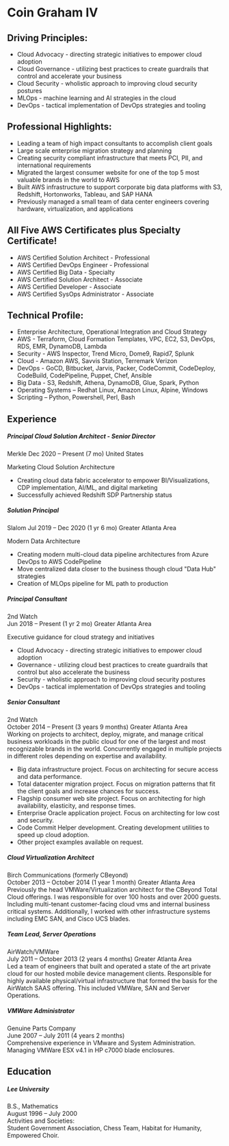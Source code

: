 Coin Graham IV
======
  
Driving Principles:
------
* Cloud Advocacy - directing strategic initiatives to empower cloud adoption  
* Cloud Governance - utilizing best practices to create guardrails that control and accelerate your business  
* Cloud Security - wholistic approach to improving cloud security postures  
* MLOps - machine learning and AI strategies in the cloud  
* DevOps - tactical implementation of DevOps strategies and tooling  

Professional Highlights:  
------
* Leading a team of high impact consultants to accomplish client goals  
* Large scale enterprise migration strategy and planning  
* Creating security compliant infrastructure that meets PCI, PII, and international requirements  
* Migrated the largest consumer website for one of the top 5 most valuable brands in the world to AWS  
* Built AWS infrastructure to support corporate big data platforms with S3, Redshift, Hortonworks, Tableau, and SAP HANA  
* Previously managed a small team of data center engineers covering hardware, virtualization, and applications   

All Five AWS Certificates plus Specialty Certificate!  
------
* AWS Certified Solution Architect - Professional  
* AWS Certified DevOps Engineer - Professional  
* AWS Certified Big Data - Specialty  
* AWS Certified Solution Architect - Associate  
* AWS Certified Developer - Associate  
* AWS Certified SysOps Administrator - Associate  
  
Technical Profile: 
------ 
* Enterprise Architecture, Operational Integration and Cloud Strategy  
* AWS - Terraform, Cloud Formation Templates, VPC, EC2, S3, DevOps, RDS, EMR, DynamoDB, Lambda  
* Security - AWS Inspector, Trend Micro, Dome9, Rapid7, Splunk  
* Cloud - Amazon AWS, Savvis Station, Terremark Verizon  
* DevOps - GoCD, Bitbucket, Jarvis, Packer, CodeCommit, CodeDeploy, CodeBuild, CodePipeline, Puppet, Chef, Ansible 
* Big Data - S3, Redshift, Athena, DynamoDB, Glue, Spark, Python   
* Operating Systems – Redhat Linux, Amazon Linux, Alpine, Windows
* Scripting – Python, Powershell, Perl, Bash
  
Experience
------

##### Principal Cloud Solution Architect - Senior Director  
Merkle 
Dec 2020 – Present (7 mo) United States  

Marketing Cloud Solution Architecture
* Creating cloud data fabric accelerator to empower BI/Visualizations, CDP implementation, AI/ML, and digital marketing  
* Successfully achieved Redshift SDP Partnership status    

##### Solution Principal  
Slalom 
Jul 2019 – Dec 2020 (1 yr 6 mo) Greater Atlanta Area  

Modern Data Architecture
* Creating modern multi-cloud data pipeline architectures from Azure DevOps to AWS CodePipeline  
* Move centralized data closer to the business though cloud "Data Hub" strategies 
* Creation of MLOps pipeline for ML path to production  

##### Principal Consultant  
2nd Watch  
Jun 2018 – Present (1 yr 2 mo) Greater Atlanta Area  

Executive guidance for cloud strategy and initiatives
* Cloud Advocacy - directing strategic initiatives to empower cloud adoption
* Governance - utilizing cloud best practices to create guardrails that control but also accelerate the business
* Security - wholistic approach to improving cloud security postures
* DevOps - tactical implementation of DevOps strategies and tooling

##### Senior Consultant  
2nd Watch  
October 2014 – Present (3 years 9 months) Greater Atlanta Area  
Working on projects to architect, deploy, migrate, and manage critical business workloads in the public cloud for one of the largest and most recognizable brands in the world.  Concurrently engaged in multiple projects in different roles depending on expertise and availability.  
  
* Big data infrastructure project.  Focus on architecting for secure access and data performance.  
* Total datacenter migration project.  Focus on migration patterns that fit the client goals and increase chances for success.    
* Flagship consumer web site project.  Focus on architecting for high availability, elasticity, and response times.   
* Enterprise Oracle application project.  Focus on architecting for low cost and security.   
* Code Commit Helper development.  Creating development utilities to speed up cloud adoption.  
* Other project examples available on request.  
    
##### Cloud Virtualization Architect  
Birch Communications (formerly CBeyond)  
October 2013 – October 2014 (1 year 1 month) Greater Atlanta Area  
Previously the head VMWare/Virtualization architect for the CBeyond Total Cloud offerings. I was responsible for over 100 hosts and over 2000 guests. Including multi-tenant customer-facing cloud vms and internal business critical systems.  Additionally, I worked with other infrastructure systems including EMC SAN, and Cisco UCS blades.  
  
##### Team Lead, Server Operations  
AirWatch/VMWare  
July 2011 – October 2013 (2 years 4 months) Greater Atlanta Area  
Led a team of engineers that built and operated a state of the art private cloud for our hosted mobile device management clients.  Responsible for highly available physical/virtual infrastructure that formed the basis for the AirWatch SAAS offering.  This included VMWare, SAN and Server Operations. 
  
##### VMWare Administrator  
Genuine Parts Company  
June 2007 – July 2011 (4 years 2 months)  
Comprehensive experience in VMware and System Administration. Managing VMWare ESX v4.1 in HP c7000 blade enclosures.  

Education
------

##### Lee University
B.S., Mathematics  
August 1996 – July 2000  
Activities and Societies:   
Student Government Association, Chess Team, Habitat for Humanity, Empowered Choir.  
